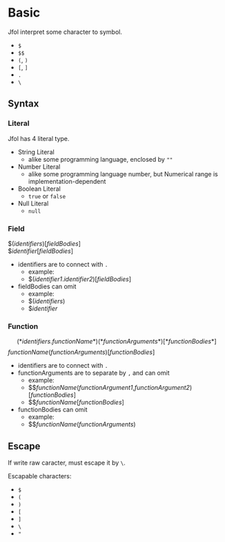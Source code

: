 # Basic
Jfol interpret some character to symbol.
- `$`
- `$$`
- `(`, `)`
- `[`, `]`
- `.`
- `\`

## Syntax
### Literal
Jfol has 4 literal type.
- String Literal
  - alike some programming language, enclosed by `""`
- Number Literal
  - alike some programming language number, but Numerical range is implementation-dependent
- Boolean Literal
  - `true` or `false`
- Null Literal
  - `null`

### Field
$(*identifiers*)[*fieldBodies*]  
$*identifier*[*fieldBodies*]

- identifiers are to connect with `.`
  - example:
  - $(*identifier1*.*identifier2*)[*fieldBodies*]
- fieldBodies can omit
  - example:
  - $(*identifiers*)
  - $*identifier*

### Function
$$(*identifiers.functionName*)(*functionArguments*)[*functionBodies*]  
$$*functionName*(*functionArguments*)[*functionBodies*]

- identifiers are to connect with `.`
- functionArguments are to separate by `,` and can omit
  - example:
  - $$*functionName*(*functionArgument1*,*functionArgument2*)[*functionBodies*]
  - $$*functionName*[*functionBodies*]
- functionBodies can omit
  - example:
  - $$*functionName*(*functionArguments*)

## Escape
If write raw caracter, must escape it by `\`.

Escapable characters:
- `$`
- `(`
- `)`
- `[`
- `]`
- `\`
- `"`